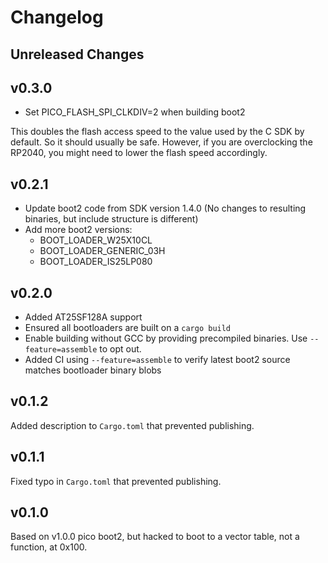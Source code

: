 # Changelog

## Unreleased Changes

## v0.3.0

* Set PICO_FLASH_SPI_CLKDIV=2 when building boot2

This doubles the flash access speed to the value used by the C SDK by
default. So it should usually be safe. However, if you are overclocking
the RP2040, you might need to lower the flash speed accordingly.

## v0.2.1

* Update boot2 code from SDK version 1.4.0
  (No changes to resulting binaries, but include structure is different)
* Add more boot2 versions:
  * BOOT_LOADER_W25X10CL
  * BOOT_LOADER_GENERIC_03H
  * BOOT_LOADER_IS25LP080

## v0.2.0

* Added AT25SF128A support
* Ensured all bootloaders are built on a `cargo build`
* Enable building without GCC by providing precompiled binaries. Use `--feature=assemble` to opt out.
* Added CI using `--feature=assemble` to verify latest boot2 source matches bootloader binary blobs

## v0.1.2

Added description to `Cargo.toml` that prevented publishing.

## v0.1.1

Fixed typo in `Cargo.toml` that prevented publishing.

## v0.1.0

Based on v1.0.0 pico boot2, but hacked to boot to a vector table, not a function, at 0x100.

